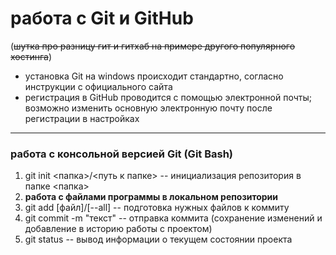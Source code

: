 # работа с Git и GitHub

(~~шутка про разницу гит и гитхаб на примере другого популярного хостинга~~)

* установка Git на windows происходит стандартно, согласно инструкции с официального сайта
* регистрация в GitHub проводится с помощью электронной почты; возможно изменить основную электронную почту после регистрации в настройках

---

### работа с консольной версией Git (Git Bash)

1. git init <папка>/<путь к папке>  --  инициализация репозитория в папке <папка>
2. **работа с файлами программы в локальном репозитории**
3. git add [файл]/[--all]  --  подготовка нужных файлов к коммиту
4. git commit -m "текст"  --  отправка коммита (сохранение изменений и добавление в историю работы с проектом)
5. git status  --  вывод информации о текущем состоянии проекта
